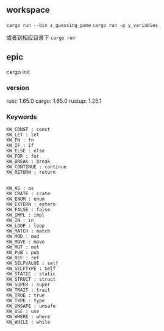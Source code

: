 ## workspace

`cargo run --bin z_guessing_game`
`cargo run -p y_variables`

或者到相应目录下 `cargo run`

## epic

cargo init

### version

rust: 1.65.0
cargo: 1.65.0
rustup: 1.25.1

### Keywords

```
KW_CONST : const
KW_LET : let
KW_FN : fn
KW_IF : if
KW_ELSE : else
KW_FOR : for
KW_BREAK : break
KW_CONTINUE : continue
KW_RETURN : return


KW_AS : as
KW_CRATE : crate
KW_ENUM : enum
KW_EXTERN : extern
KW_FALSE : false
KW_IMPL : impl
KW_IN : in
KW_LOOP : loop
KW_MATCH : match
KW_MOD : mod
KW_MOVE : move
KW_MUT : mut
KW_PUB : pub
KW_REF : ref
KW_SELFVALUE : self
KW_SELFTYPE : Self
KW_STATIC : static
KW_STRUCT : struct
KW_SUPER : super
KW_TRAIT : trait
KW_TRUE : true
KW_TYPE : type
KW_UNSAFE : unsafe
KW_USE : use
KW_WHERE : where
KW_WHILE : while
```
